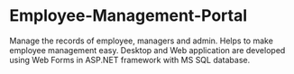 # Employee-Management-Portal
Manage the records of employee, managers and admin. Helps to make employee management easy. 
Desktop and Web application are developed using Web Forms in ASP.NET framework with MS SQL database.

